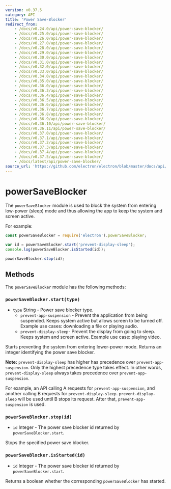 ```yaml
---
version: v0.37.5
category: API
title: 'Power Save-Blocker'
redirect_from:
    - /docs/v0.24.0/api/power-save-blocker/
    - /docs/v0.25.0/api/power-save-blocker/
    - /docs/v0.26.0/api/power-save-blocker/
    - /docs/v0.27.0/api/power-save-blocker/
    - /docs/v0.28.0/api/power-save-blocker/
    - /docs/v0.29.0/api/power-save-blocker/
    - /docs/v0.30.0/api/power-save-blocker/
    - /docs/v0.31.0/api/power-save-blocker/
    - /docs/v0.32.0/api/power-save-blocker/
    - /docs/v0.33.0/api/power-save-blocker/
    - /docs/v0.34.0/api/power-save-blocker/
    - /docs/v0.35.0/api/power-save-blocker/
    - /docs/v0.36.0/api/power-save-blocker/
    - /docs/v0.36.3/api/power-save-blocker/
    - /docs/v0.36.4/api/power-save-blocker/
    - /docs/v0.36.5/api/power-save-blocker/
    - /docs/v0.36.6/api/power-save-blocker/
    - /docs/v0.36.7/api/power-save-blocker/
    - /docs/v0.36.8/api/power-save-blocker/
    - /docs/v0.36.9/api/power-save-blocker/
    - /docs/v0.36.10/api/power-save-blocker/
    - /docs/v0.36.11/api/power-save-blocker/
    - /docs/v0.37.0/api/power-save-blocker/
    - /docs/v0.37.1/api/power-save-blocker/
    - /docs/v0.37.2/api/power-save-blocker/
    - /docs/v0.37.3/api/power-save-blocker/
    - /docs/v0.37.4/api/power-save-blocker/
    - /docs/v0.37.5/api/power-save-blocker/
    - /docs/latest/api/power-save-blocker/
source_url: 'https://github.com/electron/electron/blob/master/docs/api/power-save-blocker.md'
---
```


# powerSaveBlocker

The `powerSaveBlocker` module is used to block the system from entering
low-power (sleep) mode and thus allowing the app to keep the system and screen
active.

For example:

```javascript
const powerSaveBlocker = require('electron').powerSaveBlocker;

var id = powerSaveBlocker.start('prevent-display-sleep');
console.log(powerSaveBlocker.isStarted(id));

powerSaveBlocker.stop(id);
```

## Methods

The `powerSaveBlocker` module has the following methods:

### `powerSaveBlocker.start(type)`

* `type` String - Power save blocker type.
  * `prevent-app-suspension` - Prevent the application from being suspended.
    Keeps system active but allows screen to be turned off.  Example use cases:
    downloading a file or playing audio.
  * `prevent-display-sleep`- Prevent the display from going to sleep. Keeps
    system and screen active.  Example use case: playing video.

Starts preventing the system from entering lower-power mode. Returns an integer
identifying the power save blocker.

**Note:** `prevent-display-sleep` has higher has precedence over
`prevent-app-suspension`. Only the highest precedence type takes effect. In
other words, `prevent-display-sleep` always takes precedence over
`prevent-app-suspension`.

For example, an API calling A requests for `prevent-app-suspension`, and
another calling B requests for `prevent-display-sleep`. `prevent-display-sleep`
will be used until B stops its request. After that, `prevent-app-suspension`
is used.

### `powerSaveBlocker.stop(id)`

* `id` Integer - The power save blocker id returned by `powerSaveBlocker.start`.

Stops the specified power save blocker.

### `powerSaveBlocker.isStarted(id)`

* `id` Integer - The power save blocker id returned by `powerSaveBlocker.start`.

Returns a boolean whether the corresponding `powerSaveBlocker` has started.
